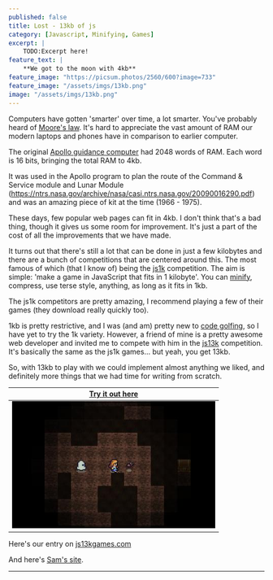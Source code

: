 ```yaml
---
published: false
title: Lost - 13kb of js
category: [Javascript, Minifying, Games]
excerpt: |
    TODO:Excerpt here!
feature_text: |
    **We got to the moon with 4kb**
feature_image: "https://picsum.photos/2560/600?image=733"
feature_image: "/assets/imgs/13kb.png"
image: "/assets/imgs/13kb.png"
---
```


Computers have gotten 'smarter' over time, a lot smarter. You've probably heard of [Moore's law](https://en.wikipedia.org/wiki/Moore%27s_law). It's hard to appreciate the vast amount of RAM our modern laptops and phones have in comparison to earlier computer.

The original [Apollo guidance computer](https://en.wikipedia.org/wiki/Apollo_Guidance_Computer) had 2048 words of RAM. Each word is 16 bits, bringing the total RAM to 4kb.

It was used in the Apollo program to plan the route of the Command & Service module and Lunar Module (https://ntrs.nasa.gov/archive/nasa/casi.ntrs.nasa.gov/20090016290.pdf) and was an amazing piece of kit at the time (1966 - 1975).

These days, few popular web pages can fit in 4kb. I don't think that's a bad thing, though it gives us some room for improvement. It's just a part of the cost of all the improvements that we have made.

It turns out that there's still a lot that can be done in just a few kilobytes and there are a bunch of competitions that are centered around this. The most famous of which (that I know of) being the [js1k](https://js1k.com/) competition. The aim is simple: 'make a game in JavaScript that fits in 1 kilobyte'. You can [minify](https://en.wikipedia.org/wiki/Minification_(programming)), compress, use terse style, anything, as long as it fits in 1kb.

The js1k competitors are pretty amazing, I recommend playing a few of their games (they download really quickly too).

1kb is pretty restrictive, and I was (and am) pretty new to [code golfing](https://www.reddit.com/r/codegolf/), so I have yet to try the 1k variety. However, a friend of mine is a pretty awesome web developer and invited me to compete with him in the [js13k](https://js13kgames.com/) competition. It's basically the same as the js1k games... but yeah, you get 13kb.

So, with 13kb to play with we could implement almost anything we liked, and definitely more things that we had time for writing from scratch.

| [Try it out here](https://cypher1.github.io/13k_lost/public/)|
|:-------------:|
| [![Alt test](/assets/imgs/lost_caves.jpg)](https://cypher1.github.io/13k_lost/public/)|


Here's our entry on [js13kgames.com](https://js13kgames.com/entries/lost-caves.)

And here's [Sam's site](https://wemyss.github.io/).

----
